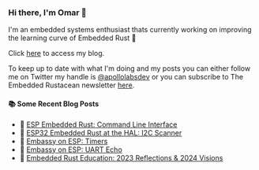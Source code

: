 ### Hi there, I'm Omar 👋

I'm an embedded systems enthusiast thats currently working on improving the learning curve of Embedded Rust 🦀

Click [here](https://apollolabsblog.hashnode.dev/) to access my blog.

To keep up to date with what I'm doing and my posts you can either follow me on Twitter my handle is [@apollolabsdev](https://twitter.com/apollolabsbin) or you can subscribe to The Embedded Rustacean newsletter [here](https://www.theembeddedrustacean.com/subscribe).

<!--
**apollolabsdev/apollolabsdev** is a ✨ _special_ ✨ repository because its `README.md` (this file) appears on your GitHub profile.

Here are some ideas to get you started:

- 🔭 I’m currently working on ...
- 🌱 I’m currently learning ...
- 👯 I’m looking to collaborate on ...
- 🤔 I’m looking for help with ...
- 💬 Ask me about ...
- 📫 How to reach me: ...
- 😄 Pronouns: ...
- ⚡ Fun fact: ...
-->


#### :books: Some Recent Blog Posts
<!-- BLOGPOSTS:START -->
 - 💫 [ESP Embedded Rust: Command Line Interface](https://apollolabsblog.hashnode.dev/esp-embedded-rust-command-line-interface)
 - 🌮 [ESP32 Embedded Rust at the HAL: I2C Scanner](https://apollolabsblog.hashnode.dev/esp32-embedded-rust-at-the-hal-i2c-scanner)
 - 💫 [Embassy on ESP: Timers](https://apollolabsblog.hashnode.dev/embassy-on-esp-timers)
 - 🚀 [Embassy on ESP: UART Echo](https://apollolabsblog.hashnode.dev/embassy-on-esp-uart-echo)
 - 💫 [Embedded Rust Education: 2023 Reflections &amp; 2024 Visions](https://apollolabsblog.hashnode.dev/embedded-rust-education-2023-reflections-2024-visions)<!-- BLOGPOSTS:END -->
